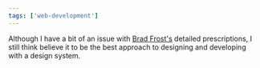 ```yaml
---
tags: ['web-development']
---
```


Although I have a bit of an issue with [Brad Frost's](http://atomicdesign.bradfrost.com/) detailed prescriptions, I still think believe it to be the best approach to designing and developing with a design system.

<!-- abstract -->
